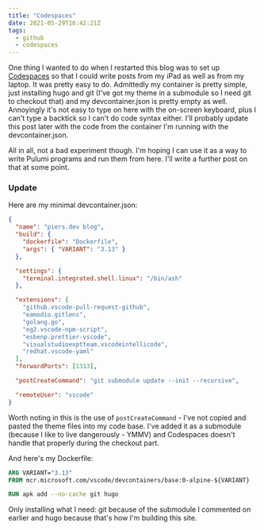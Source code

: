 ```yaml
---
title: "Codespaces"
date: 2021-05-29T16:42:21Z
tags: 
  - github
  - codespaces
---
```


One thing I wanted to do when I restarted this blog was to set up [Codespaces](https://github.com/features/codespaces) so that I could write posts from my iPad as well as from my laptop. It was pretty easy to do. Admittedly my container is pretty simple, just installing hugo and git (I've got my theme in a submodule so I need git to checkout that) and my devcontainer.json is pretty empty as well. Annoyingly it's not easy to type on here with the on-screen keyboard, plus I can't type a backtick so I can't do code syntax either. I'll probably update this post later with the code from the container I'm running with the devcontainer.json.

All in all, not a bad experiment though. I'm hoping I can use it as a way to write Pulumi programs and run them from here. I'll write a further post on that at some point.

### Update

Here are my minimal devcontainer.json:

```json
{
  "name": "piers.dev blog",
  "build": {
    "dockerfile": "Dockerfile",
    "args": { "VARIANT": "3.13" }
  },

  "settings": {
    "terminal.integrated.shell.linux": "/bin/ash"
  },

  "extensions": [
    "github.vscode-pull-request-github",
    "eamodio.gitlens",
    "golang.go",
    "eg2.vscode-npm-script",
    "esbenp.prettier-vscode",
    "visualstudioexptteam.vscodeintellicode",
    "redhat.vscode-yaml"
  ],
  "forwardPorts": [1313],

  "postCreateCommand": "git submodule update --init --recursive",

  "remoteUser": "vscode"
}
```

Worth noting in this is the use of `postCreateCommand` - I've not copied and pasted the theme files into my code base. I've added it as a submodule (because I like to live dangerously - YMMV) and Codespaces doesn't handle that properly during the checkout part.

And here's my Dockerfile:

```dockerfile
ARG VARIANT="3.13"
FROM mcr.microsoft.com/vscode/devcontainers/base:0-alpine-${VARIANT}

RUN apk add --no-cache git hugo
```

Only installing what I need: git because of the submodule I commented on earlier and hugo because that's how I'm building this site.
